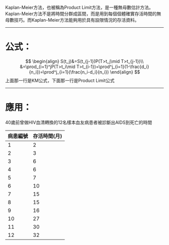 Kaplan-Meier方法，也被稱為Product Limit方法，是一種無母數估計方法。Kaplan-Meier方法不是將時間分群成區間，而是用到每個個體確實存活時間的無母數技巧。而Kaplan-Meier方法能夠用於具有設限情況的存活資料。
- - -
# 公式：
$$
\begin{align}
S(t_j)&=S(t_{j-1})P(T>t_j\mid T>t_{j-1})\\
&=\prod_{i=1}^jP(T>t_i\mid T>t_{i-1})=\prod^j_{i=1}(1-\frac{d_i}{n_i})=\prod^j_{i=1}(\frac{n_i-d_i}{n_i})
\end{align}
$$
上面那一行是KM公式，下面那一行是Product Limit公式
- - -
# 應用：
40歲前曾做HIV血清轉換的12名樣本血友病患者被診斷出AIDS到死亡的時間

| 病患編號 | 存活時間(月) |
| ---- | ------- |
| 1    | 2       |
| 2    | 3       |
| 3    | 6       |
| 4    | 6       |
| 5    | 7       |
| 6    | 10      |
| 7    | 15      |
| 8    | 15      |
| 9    | 16      |
| 10   | 27      |
| 11   | 30      |
| 12   | 32      |
